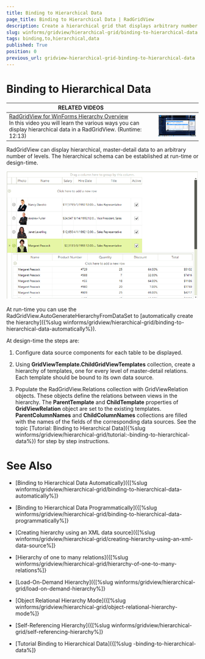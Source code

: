 ```yaml
---
title: Binding to Hierarchical Data
page_title: Binding to Hierarchical Data | RadGridView
description: Create a hierarchical grid that displays arbitrary number of child levels.
slug: winforms/gridview/hierarchical-grid/binding-to-hierarchical-data
tags: binding,to,hierarchical,data
published: True
position: 0
previous_url: gridview-hierarchical-grid-binding-to-hierarchical-data
---
```


# Binding to Hierarchical Data


| RELATED VIDEOS |  |
| ------ | ------ |
|[RadGridView for WinForms Hierarchy Overview](http://tv.telerik.com/watch/winforms/radgrid/radgridview-winforms-hierarchy-overview)<br>In this video you will learn the various ways you can display hierarchical data in a RadGridView. (Runtime: 12:13)|![gridview-hierarchical-grid-binding-to-hierarchical-data 001](images/gridview-hierarchical-grid-binding-to-hierarchical-data001.png)|

RadGridView can display hierarchical, master-detail data to an arbitrary number of levels. The hierarchical schema can be established at run-time or design-time.

![gridview-hierarchical-grid-binding-to-hierarchical-data 002](images/gridview-hierarchical-grid-binding-to-hierarchical-data002.png)

At run-time you can use the RadGridView.AutoGenerateHierarchyFromDataSet to [automatically create the hierarchy]({%slug winforms/gridview/hierarchical-grid/binding-to-hierarchical-data-automatically%}).

At design-time the steps are:

1. Configure data source components for each table to be displayed.

1. Using __GridViewTemplate.ChildGridViewTemplates__ collection, create a hierarchy of templates, one for every level of master-detail relations. Each template should be bound to its own data source.

1. Populate the RadGridView.Relations collection with GridViewRelation objects. These objects define the relations between views in the hierarchy. The __ParentTemplate__ and __ChildTemplate__ properties of __GridViewRelation__ object are set to the existing templates. __ParentColumnNames__ and __ChildColumnNames__ collections are filled with the names of the fields of the corresponding data sources. See the topic [Tutorial: Binding to Hierarchical Data]({%slug winforms/gridview/hierarchical-grid/tutorial:-binding-to-hierarchical-data%}) for step by step instructions.
             
# See Also
* [Binding to Hierarchical Data Automatically]({[%slug winforms/gridview/hierarchical-grid/binding-to-hierarchical-data-automatically%]}

* [Binding to Hierarchical Data Programmatically]({[%slug winforms/gridview/hierarchical-grid/binding-to-hierarchical-data-programmatically%]}

* [Creating hierarchy using an XML data source]({[%slug winforms/gridview/hierarchical-grid/creating-hierarchy-using-an-xml-data-source%]}

* [Hierarchy of one to many relations]({[%slug winforms/gridview/hierarchical-grid/hierarchy-of-one-to-many-relations%]}

* [Load-On-Demand Hierarchy]({[%slug winforms/gridview/hierarchical-grid/load-on-demand-hierarchy%]}

* [Object Relational Hierarchy Mode]({[%slug winforms/gridview/hierarchical-grid/object-relational-hierarchy-mode%]}

* [Self-Referencing Hierarchy]({[%slug winforms/gridview/hierarchical-grid/self-referencing-hierarchy%]}

* [Tutorial Binding to Hierarchical Data]({[%slug -binding-to-hierarchical-data%]}


